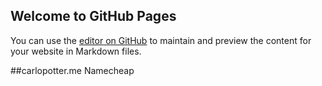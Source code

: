 ## Welcome to GitHub Pages

You can use the [editor on GitHub](https://github.com/cpotter302/cpotter302.github.io/edit/main/README.md) to maintain and preview the content for your website in Markdown files.

##carlopotter.me Namecheap